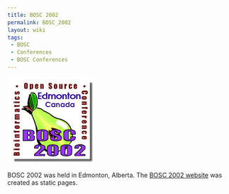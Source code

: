 ```yaml
---
title: BOSC 2002
permalink: BOSC_2002
layout: wiki
tags:
 - BOSC
 - Conferences
 - BOSC Conferences
---
```


<img src="Bosc-2002-logo.png" title="Bosc-2002-logo.png" />

BOSC 2002 was held in Edmonton, Alberta. The [BOSC 2002
website](http://www.open-bio.org/bosc2002/) was created as static pages.
